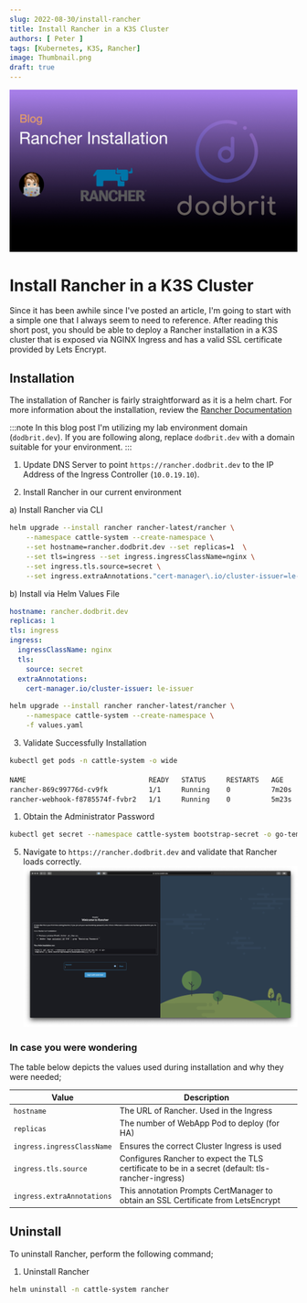 ```yaml
---
slug: 2022-08-30/install-rancher
title: Install Rancher in a K3S Cluster
authors: [ Peter ]
tags: [Kubernetes, K3S, Rancher]
image: Thumbnail.png
draft: true
---
```


![Thumbnail](Thumbnail.png)
# Install Rancher in a K3S Cluster
Since it has been awhile since I've posted an article, I'm going to start with a simple one that I always seem to need to reference. After reading this short post, you should be able to deploy a Rancher installation in a K3S cluster that is exposed via NGINX Ingress and has a valid SSL certificate provided by Lets Encrypt.

<!--truncate-->

## Installation
The installation of Rancher is fairly straightforward as it is a helm chart. For more information about the installation, review the [Rancher Documentation](https://rancher.com/docs/rancher/v2.6/en/installation/)

:::note
In this blog post I'm utilizing my lab environment domain (`dodbrit.dev`). If you are following along, replace `dodbrit.dev` with a domain suitable for your environment.
:::

1. Update DNS Server to point `https://rancher.dodbrit.dev` to the IP Address of the Ingress Controller (`10.0.19.10`).
   
2. Install Rancher in our current environment

a) Install Rancher via CLI

``` bash
helm upgrade --install rancher rancher-latest/rancher \
    --namespace cattle-system --create-namespace \
    --set hostname=rancher.dodbrit.dev --set replicas=1  \
    --set tls=ingress --set ingress.ingressClassName=nginx \
    --set ingress.tls.source=secret \
    --set ingress.extraAnnotations."cert-manager\.io/cluster-issuer=le-issuer"
```

b) Install via Helm Values File

``` yaml title="values.yaml" showLineNumbers
hostname: rancher.dodbrit.dev
replicas: 1
tls: ingress
ingress:
  ingressClassName: nginx
  tls:
    source: secret
  extraAnnotations:
    cert-manager.io/cluster-issuer: le-issuer
```

``` bash
helm upgrade --install rancher rancher-latest/rancher \
    --namespace cattle-system --create-namespace \
    -f values.yaml
```

3. Validate Successfully Installation

``` bash
kubectl get pods -n cattle-system -o wide

NAME                              READY   STATUS     RESTARTS   AGE     IP           NODE               NOMINATED NODE   READINESS GATES
rancher-869c99776d-cv9fk          1/1     Running    0          7m20s   10.42.0.78   dell.dodbrit.dev   <none>           <none>
rancher-webhook-f8785574f-fvbr2   1/1     Running    0          5m23s   10.42.0.83   dell.dodbrit.dev   <none>           <none>
```

1. Obtain the Administrator Password
   
``` bash
kubectl get secret --namespace cattle-system bootstrap-secret -o go-template='{{.data.bootstrapPassword|base64decode}}{{ "\n" }}'
```

5. Navigate to `https://rancher.dodbrit.dev` and validate that Rancher loads correctly.
![Rancher Screenshot](Screenshot.png)


### In case you were wondering
The table below depicts the values used during installation and why they were needed;

| Value | Description |
| --- | --- |
| `hostname` | The URL of Rancher. Used in the Ingress |
| `replicas` | The number of WebApp Pod to deploy (for HA) |
| `ingress.ingressClassName` | Ensures the correct Cluster Ingress is used |
| `ingress.tls.source` | Configures Rancher to expect the TLS certificate to be in a secret (default: tls-rancher-ingress) |
| `ingress.extraAnnotations` | This annotation Prompts CertManager to obtain an SSL Certificate from LetsEncrypt |

## Uninstall
To uninstall Rancher, perform the following command;

1. Uninstall Rancher
``` bash
helm uninstall -n cattle-system rancher
```
